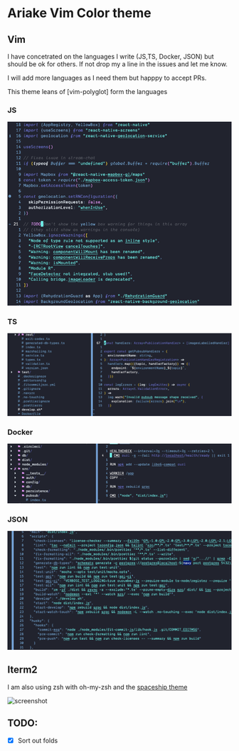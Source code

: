 # Ariake Vim Color theme

## Vim

I have concetrated on the languages I write (JS,TS, Docker, JSON) but should be ok for others. If not drop my a line in the issues and let me know.
 
I will add more languages as I need them but happpy to accept PRs.

This theme leans of [vim-polyglot] form the languages

### JS
![js](https://github.com/jim-at-jibba/ariake-vim-colors/blob/master/assets/js.png)

### TS

![ts](https://github.com/jim-at-jibba/ariake-vim-colors/blob/master/assets/ts.png)

### Docker

![docker](https://github.com/jim-at-jibba/ariake-vim-colors/blob/master/assets/docker.png)

### JSON

![json](https://github.com/jim-at-jibba/ariake-vim-colors/blob/master/assets/json.png)

## Iterm2

I am also using zsh with oh-my-zsh and the [spaceship theme](https://github.com/denysdovhan/spaceship-zsh-theme)

![screenshot](https://github.com/jim-at-jibba/ariake-theme-iterm2/blob/master/screenshot.png)

## TODO:

- [x] Sort out folds
